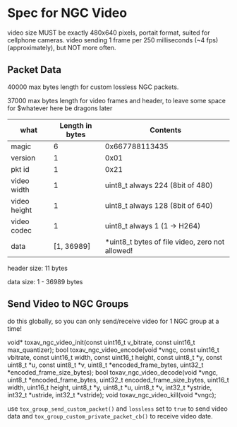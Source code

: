 
# Spec for NGC Video

video size MUST be exactly 480x640 pixels, portait format, suited for cellphone cameras.
video sending 1 frame per 250 milliseconds (~4 fps) (approximately), but NOT more often.

## Packet Data

   40000 max bytes length for custom lossless NGC packets.

   37000 max bytes length for video frames and header, to leave some space for $whatever here be dragons later




| what         | Length in bytes| Contents                                           |
|------        |--------        |------------------                                  |
| magic        |       6        |  0x667788113435                                    |
| version      |       1        |  0x01                                              |
| pkt id       |       1        |  0x21                                              |
| video width  |       1        |  uint8_t always 224 (8bit of 480)                  |
| video height |       1        |  uint8_t always 128 (8bit of 640)                  |
| video codec  |       1        |  uint8_t always 1  (1 -> H264)                     |
| data         |[1, 36989]      |  *uint8_t  bytes of file video, zero not allowed!  |


header size: 11 bytes

data   size: 1 - 36989 bytes

## Send Video to NGC Groups

do this globally, so you can only send/receive video for 1 NGC group at a time!

void* toxav_ngc_video_init(const uint16_t v_bitrate, const uint16_t max_quantizer);
bool toxav_ngc_video_encode(void *vngc, const uint16_t vbitrate, const uint16_t width, const uint16_t height,
                            const uint8_t *y, const uint8_t *u, const uint8_t *v,
                            uint8_t *encoded_frame_bytes, uint32_t *encoded_frame_size_bytes);
bool toxav_ngc_video_decode(void *vngc, uint8_t *encoded_frame_bytes, uint32_t encoded_frame_size_bytes,
                            uint16_t width, uint16_t height,
                            uint8_t *y, uint8_t *u, uint8_t *v,
                            int32_t *ystride, int32_t *ustride, int32_t *vstride);
void toxav_ngc_video_kill(void *vngc);


use `tox_group_send_custom_packet()` and `lossless` set to `true` to send video data
and `tox_group_custom_private_packet_cb()` to receive video date.






